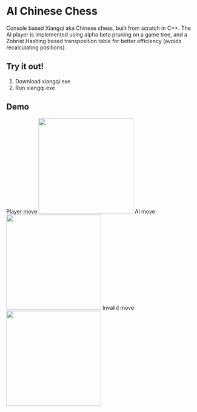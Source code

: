 # AI Chinese Chess
Console based Xiangqi aka Chinese chess, built from scratch in C++.
The AI player is implemented using alpha beta pruning on a game tree, and a Zobrist Hashing based transposition table for better efficiency (avoids recalculating positions).
## Try it out!
1. Download xiangqi.exe
2. Run xiangqi.exe
## Demo
Player move
<img src="https://github.com/DatProJack/chinese-chess/assets/32620988/bb4b79e5-223a-4400-a995-a734267488b7" width="250" height="250">
AI move
<img src="https://github.com/DatProJack/chinese-chess/assets/32620988/f34e7130-974e-4982-b163-8f24f7412c9d" width="250" height="250">
Invalid move
<img src="https://github.com/DatProJack/chinese-chess/assets/32620988/3184aaa4-8833-4d03-94a0-1806eb8e9db1" width="250" height="250">

